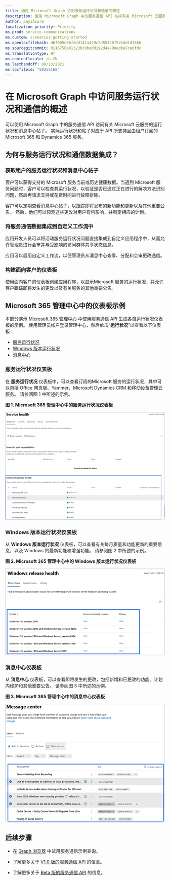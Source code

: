 ```yaml
---
title: 通过 Microsoft Graph 访问服务运行状况和通信的概述
description: 使用 Microsoft Graph 中的服务通信 API 访问有关 Microsoft 云服务的运行状况和消息中心帖子。
author: payiAzure
localization_priority: Priority
ms.prod: service-communications
ms.custom: scenarios:getting-started
ms.openlocfilehash: db7005e9bfddd141a429c2d85320f9e1dd1d3666
ms.sourcegitcommit: 0116750a01323bc9bedd192d4a780edbe7ce0fdc
ms.translationtype: HT
ms.contentlocale: zh-CN
ms.lasthandoff: 08/13/2021
ms.locfileid: "58255168"
---
```

# <a name="overview-for-accessing-service-health-and-communications-in-microsoft-graph"></a>在 Microsoft Graph 中访问服务运行状况和通信的概述
可以使用 Microsoft Graph 中的服务通信 API 访问有关 Microsoft 云服务的运行状况和消息中心帖子。 实际运行状况和帖子对应于 API 所支持且由租户订阅的 Microsoft 365 和 Dynamics 365 服务。

## <a name="why-integrate-with-service-health-and-communications-data"></a>为何与服务运行状况和通信数据集成？

### <a name="get-service-health-and-message-center-posts-for-a-tenant"></a>获取租户的服务运行状况和消息中心帖子
客户可以获得支持的 Microsoft 服务当前或历史健康数据。当遇到 Microsoft 服务问题时，客户可以检查其运行状况，以验证是否已通过正在进行的解决方法识别问题，然后再请求支持或花费时间进行故障排除。 

客户可以定期查看消息中心帖子，以跟踪即将发布的新功能和更新以及其他重要公告。 然后，他们可以预测这些更改对用户有何影响，并制定相应的计划。

### <a name="integrate-service-communications-data-into-custom-workflows"></a>将服务通信数据集成到自定义工作流中
应用开发人员可以将活动服务运行状况问题直接集成到自定义应用程序中，从而允许管理员进行会审并与受影响的访问群体共享状态信息。

应用可以启用自定义工作流，以便管理员从消息中心查看、分配和会审更改通信。

### <a name="build-customer-facing-dashboards"></a>构建面向客户的仪表板

使用面向客户的仪表板创建应用程序，以显示Microsoft 服务的运行状况，并允许客户跟踪即将发生的更改以及有关服务的其他重要公告。


## <a name="dashboards-examples-in-microsoft-365-admin-center"></a>Microsoft 365 管理中心中的仪表板示例
本部分演示 [Microsoft 365 管理中心](https://admin.microsoft.com/Adminportal/Home?source=applauncher#/homepage) 中使用服务通信 API 生成各自运行状况仪表板的示例。 使用管理员帐户登录管理中心，然后单击“**运行状况**”以查看以下仪表板：
- [服务运行状况](#service-health-dashboard)
- [Windows 版本运行状况](#windows-release-health-dashboard)
- [消息中心](#message-center-dashboard)

### <a name="service-health-dashboard"></a>服务运行状况仪表板

在 **服务运行状况** 仪表板中，可以查看订阅的Microsoft 服务的运行状况，其中可以包括 Office 网页版、Yammer、Microsoft Dynamics CRM 和移动设备管理云服务。 请参阅图 1 中所述的示例。

**图 1. Microsoft 365 管理中心中的服务运行状况仪表板**

![用户 Microsoft 365 管理中心服务运行状况仪表板的屏幕截图](images/service-communications-concept-overview-admin-center-serviceHealth2.png)

### <a name="windows-release-health-dashboard"></a>Windows 版本运行状况仪表板

从 **Windows 版本运行状况** 仪表板，可以查看有关每月质量和功能更新的重要信息，以及 Windows 的最新功能和增强功能。 请参阅图 2 中所述的示例。

**图 2. Microsoft 365 管理中心中的 Windows 版本运行状况仪表板**

![用户 Microsoft 365 管理中心 Windows 版本运行状况仪表板的屏幕截图](images/service-communications-concept-overview-admin-center-windowshealth2.png)


### <a name="message-center-dashboard"></a>消息中心仪表板
从 **消息中心** 仪表板，可以查看即将发生的更改，包括新增和已更改的功能、计划内维护和其他重要公告。 请参阅图 3 中所述的示例。

**图 3. Microsoft 365 管理中心中的消息中心仪表板**

![用户 Microsoft 365 管理中心消息中心仪表板的屏幕截图](images/service-communications-concept-overview-admin-center-messagecenter2.png)



## <a name="next-steps"></a>后续步骤

- 在 [Graph 浏览器](https://developer.microsoft.com/graph/graph-explorer/?request=admin%2FserviceAnnouncement%2FhealthOverviews&version=v1.0) 中试用服务通信示例查询。

- 了解更多关于 [V1.0 版的服务通信 API](/graph/api/resources/service-communications-api-overview?view=graph-rest-1.0&preserve-view=true) 的信息。

- 了解更多关于 [Beta 版的服务通信 API](/graph/api/resources/service-communications-api-overview?view=graph-rest-beta&preserve-view=true) 的信息。

